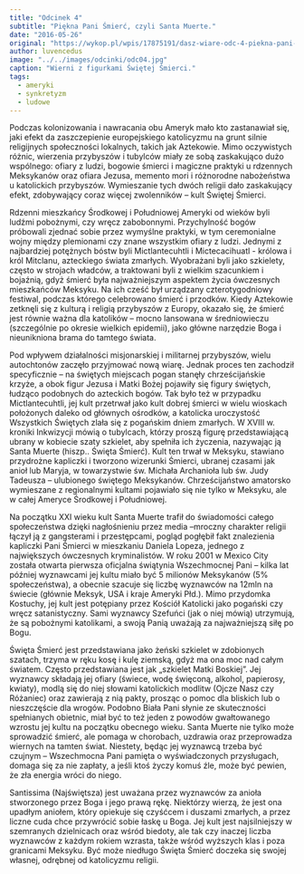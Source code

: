 ```yaml
---
title: "Odcinek 4"
subtitle: "Piękna Pani Śmierć, czyli Santa Muerte."
date: "2016-05-26"
original: "https://wykop.pl/wpis/17875191/dasz-wiare-odc-4-piekna-pani-smierc-czyli-santa-mu"
author: luvencedus
image: "../../images/odcinki/odc04.jpg"
caption: "Wierni z figurkami Świętej Śmierci."
tags:
  - ameryki
  - synkretyzm
  - ludowe
---
```


Podczas kolonizowania i nawracania obu Ameryk mało kto zastanawiał się, jaki efekt da zaszczepienie europejskiego katolicyzmu na grunt silnie religijnych społeczności lokalnych, takich jak Aztekowie. Mimo oczywistych różnic, wierzenia przybyszów i tubylców miały ze sobą zaskakująco dużo wspólnego: ofiary z ludzi, bogowie śmierci i magiczne praktyki u rdzennych Meksykanów oraz ofiara Jezusa, memento mori i różnorodne nabożeństwa u katolickich przybyszów. Wymieszanie tych dwóch religii dało zaskakujący efekt, zdobywający coraz więcej zwolenników – kult Świętej Śmierci.

Rdzenni mieszkańcy Środkowej i Południowej Ameryki od wieków byli ludźmi pobożnymi, czy wręcz zabobonnymi. Przychylność bogów próbowali zjednać sobie przez wymyślne praktyki, w tym ceremonialne wojny między plemionami czy znane wszystkim ofiary z ludzi. Jednymi z najbardziej potężnych bóstw byli Mictlantecuhtli i Mictecacihuatl - królowa i król Mitclanu, azteckiego świata zmarłych. Wyobrażani byli jako szkielety, często w strojach władców, a traktowani byli z wielkim szacunkiem i bojaźnią, gdyż śmierć była najważniejszym aspektem życia ówczesnych mieszkańców Meksyku. Na ich cześć był urządzany czterotygodniowy festiwal, podczas którego celebrowano śmierć i przodków. Kiedy Aztekowie zetknęli się z kulturą i religią przybyszów z Europy, okazało się, że śmierć jest równie ważna dla katolików – mocno lansowana w średniowieczu (szczególnie po okresie wielkich epidemii), jako główne narzędzie Boga i nieunikniona brama do tamtego świata.

Pod wpływem działalności misjonarskiej i militarnej przybyszów, wielu autochtonów zaczęło przyjmować nową wiarę. Jednak proces ten zachodził specyficznie – na świętych miejscach pogan stanęły chrześcijańskie krzyże, a obok figur Jezusa i Matki Bożej pojawiły się figury świętych, łudząco podobnych do azteckich bogów. Tak było też w przypadku Mictlantecuhtli, jej kult przetrwał jako kult dobrej śmierci w wielu wioskach położonych daleko od głównych ośrodków, a katolicka uroczystość Wszystkich Świętych zlała się z pogańskim dniem zmarłych. W XVIII w. kroniki Inkwizycji mówią o tubylcach, którzy proszą figurę przedstawiającą ubrany w kobiecie szaty szkielet, aby spełniła ich życzenia, nazywając ją Santa Muerte (hiszp.. Święta Śmierć). Kult ten trwał w Meksyku, stawiano przydrożne kapliczki i tworzono wizerunki Śmierci, ubranej czasami jak anioł lub Maryja, w towarzystwie św. Michała Archanioła lub św. Judy Tadeusza – ulubionego świętego Meksykanów. Chrześcijaństwo amatorsko wymieszane z regionalnymi kultami pojawiało się nie tylko w Meksyku, ale w całej Ameryce Środkowej i Południowej.

Na początku XXI wieku kult Santa Muerte trafił do świadomości całego społeczeństwa dzięki nagłośnieniu przez media –mroczny charakter religii łączył ją z gangsterami i przestępcami, pogląd pogłębił fakt znalezienia kapliczki Pani Śmierci w mieszkaniu Daniela Lopeza, jednego z największych ówczesnych kryminalistów. W roku 2001 w Mexico City została otwarta pierwsza oficjalna świątynia Wszechmocnej Pani – kilka lat później wyznawcami jej kultu miało być 5 milionów Meksykanów (5% społeczeństwa), a obecnie szacuje się liczbę wyznawców na 12mln na świecie (głównie Meksyk, USA i kraje Ameryki Płd.). Mimo przydomka Kostuchy, jej kult jest potępiany przez Kościół Katolicki jako pogański czy wręcz satanistyczny. Sami wyznawcy Szefuńci (jak o niej mówią) utrzymują, że są pobożnymi katolikami, a swoją Panią uważają za najważniejszą siłę po Bogu.

Święta Śmierć jest przedstawiana jako żeński szkielet w zdobionych szatach, trzyma w ręku kosę i kulę ziemską, gdyż ma ona moc nad całym światem. Często przedstawiana jest jak „szkielet Matki Boskiej”. Jej wyznawcy składają jej ofiary (świece, wodę święconą, alkohol, papierosy, kwiaty), modlą się do niej słowami katolickich modlitw (Ojcze Nasz czy Różaniec) oraz zawierają z nią pakty, prosząc o pomoc dla bliskich lub o nieszczęście dla wrogów. Podobno Biała Pani słynie ze skuteczności spełnianych obietnic, miał być to też jeden z powodów gwałtowanego wzrostu jej kultu na początku obecnego wieku. Santa Muerte nie tylko może sprowadzić śmierć, ale pomaga w chorobach, uzdrawia oraz przeprowadza wiernych na tamten świat. Niestety, będąc jej wyznawcą trzeba być czujnym – Wszechmocna Pani pamięta o wyświadczonych przysługach, domaga się za nie zapłaty, a jeśli ktoś życzy komuś źle, może być pewien, że zła energia wróci do niego.

Santissima (Najświętsza) jest uważana przez wyznawców za anioła stworzonego przez Boga i jego prawą rękę. Niektórzy wierzą, że jest ona upadłym aniołem, który opiekuje się czyśćcem i duszami zmarłych, a przez liczne cuda chce przywrócić sobie łaskę u Boga. Jej kult jest najsilniejszy w szemranych dzielnicach oraz wśród biedoty, ale tak czy inaczej liczba wyznawców z każdym rokiem wzrasta, także wśród wyższych klas i poza granicami Meksyku. Być może niedługo Święta Śmierć doczeka się swojej własnej, odrębnej od katolicyzmu religii.

